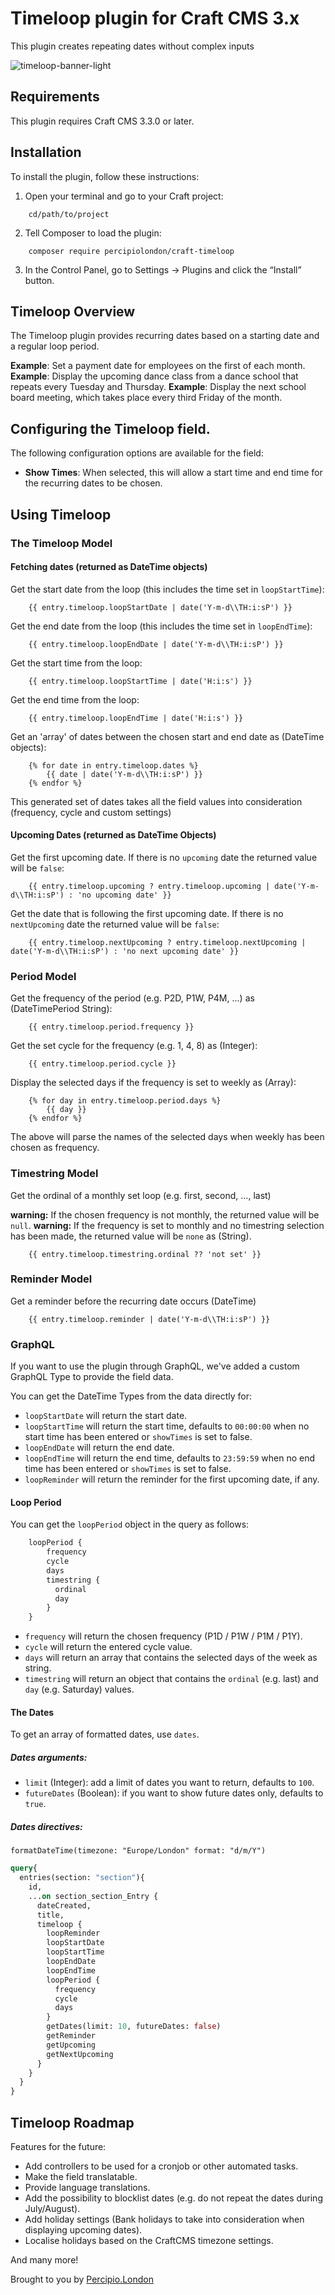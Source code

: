 # Timeloop plugin for Craft CMS 3.x

This plugin creates repeating dates without complex inputs

![timeloop-banner-light](https://user-images.githubusercontent.com/20947573/117322933-bcbca200-ae8e-11eb-834f-1a2aeba472b6.png)

## Requirements

This plugin requires Craft CMS 3.3.0 or later.

## Installation

To install the plugin, follow these instructions:

1. Open your terminal and go to your Craft project:

```twig
    cd/path/to/project
```

2. Tell Composer to load the plugin:

```twig
    composer require percipiolondon/craft-timeloop
```

3. In the Control Panel, go to Settings → Plugins and click the “Install” button.

## Timeloop Overview

The Timeloop plugin provides recurring dates based on a starting date and a regular loop period.

**Example**: Set a payment date for employees on the first of each month.
**Example**: Display the upcoming dance class from a dance school that repeats every Tuesday and Thursday.
**Example**: Display the next school board meeting, which takes place every third Friday of the month.

## Configuring the Timeloop field.

The following configuration options are available for the field:

- **Show Times**: When selected, this will allow a start time and end time for the recurring dates to be chosen. 

## Using Timeloop

### The Timeloop Model

#### Fetching dates (returned as DateTime objects)

Get the start date from the loop (this includes the time set in `loopStartTime`):

```twig
    {{ entry.timeloop.loopStartDate | date('Y-m-d\\TH:i:sP') }}
```

Get the end date from the loop (this includes the time set in `loopEndTime`):

```twig
    {{ entry.timeloop.loopEndDate | date('Y-m-d\\TH:i:sP') }}
```

Get the start time from the loop:

```twig
    {{ entry.timeloop.loopStartTime | date('H:i:s') }}
```

Get the end time from the loop:

```twig
    {{ entry.timeloop.loopEndTime | date('H:i:s') }}
```

Get an 'array' of dates between the chosen start and end date as (DateTime objects):

```twig
    {% for date in entry.timeloop.dates %}
        {{ date | date('Y-m-d\\TH:i:sP') }}
    {% endfor %}
```

This generated set of dates takes all the field values into consideration (frequency, cycle and custom settings)

#### Upcoming Dates (returned as DateTime Objects)

Get the first upcoming date. If there is no `upcoming` date the returned value will be `false`:

```twig
    {{ entry.timeloop.upcoming ? entry.timeloop.upcoming | date('Y-m-d\\TH:i:sP') : 'no upcoming date' }}
```

Get the date that is following the first upcoming date. If there is no `nextUpcoming` date the returned value will be `false`:

```twig
    {{ entry.timeloop.nextUpcoming ? entry.timeloop.nextUpcoming | date('Y-m-d\\TH:i:sP') : 'no next upcoming date' }}
```

### Period Model

Get the frequency of the period (e.g. P2D, P1W, P4M, ...) as (DateTimePeriod String):

```twig
    {{ entry.timeloop.period.frequency }}
```

Get the set cycle for the frequency (e.g. 1, 4, 8) as (Integer):

```twig
    {{ entry.timeloop.period.cycle }}
```

Display the selected days if the frequency is set to weekly as (Array):

```twig
    {% for day in entry.timeloop.period.days %}
        {{ day }}
    {% endfor %}
```

The above will parse the names of the selected days when weekly has been chosen as frequency.

### Timestring Model

Get the ordinal of a monthly set loop (e.g. first, second, ..., last)

**warning:** If the chosen frequency is not monthly, the returned value will be `null`.
**warning:** If the frequency is set to monthly and no timestring selection has been made, the returned value will be `none` as (String).

```twig
    {{ entry.timeloop.timestring.ordinal ?? 'not set' }}
```

### Reminder Model

Get a reminder before the recurring date occurs (DateTime)

```twig
    {{ entry.timeloop.reminder | date('Y-m-d\\TH:i:sP') }}
```

### GraphQL

If you want to use the plugin through GraphQL, we've added a custom GraphQL Type to provide the field data.

You can get the DateTime Types from the data directly for:
* `loopStartDate` will return the start date.
* `loopStartTime` will return the start time, defaults to `00:00:00` when no start time has been entered or `showTimes` is set to false.
* `loopEndDate` will return the end date.
* `loopEndTime` will return the end time, defaults to `23:59:59` when no end time has been entered or `showTimes` is set to false.
* `loopReminder` will return the reminder for the first upcoming date, if any.

#### Loop Period

You can get the `loopPeriod` object in the query as follows:

```graphql
    loopPeriod {
        frequency
        cycle
        days
        timestring {
          ordinal
          day
        }
    }
```

* `frequency` will return the chosen frequency (P1D / P1W / P1M / P1Y).
* `cycle` will return the entered cycle value.
* `days` will return an array that contains the selected days of the week as string.
* `timestring` will return an object that contains the `ordinal` (e.g. last) and `day` (e.g. Saturday) values.

#### The Dates

To get an array of formatted dates, use `dates`.

##### Dates arguments:

* `limit` (Integer): add a limit of dates you want to return, defaults to `100`.
* `futureDates` (Boolean): if you want to show future dates only, defaults to `true`.

##### Dates directives:

`formatDateTime(timezone: "Europe/London" format: "d/m/Y")`

```graphql
query{
  entries(section: "section"){
    id,
    ...on section_section_Entry {
      dateCreated,
      title,
      timeloop {
        loopReminder
        loopStartDate
        loopStartTime
        loopEndDate
        loopEndTime
        loopPeriod {
          frequency
          cycle
          days
        }
        getDates(limit: 10, futureDates: false)
        getReminder
        getUpcoming
        getNextUpcoming
      }
    }
  }
}
```

## Timeloop Roadmap

Features for the future:

* Add controllers to be used for a cronjob or other automated tasks.
* Make the field translatable.
* Provide language translations.
* Add the possibility to blocklist dates (e.g. do not repeat the dates during July/August).
* Add holiday settings (Bank holidays to take into consideration when displaying upcoming dates).
* Localise holidays based on the CraftCMS timezone settings.

And many more!

Brought to you by [Percipio.London](https://percipio.london)
